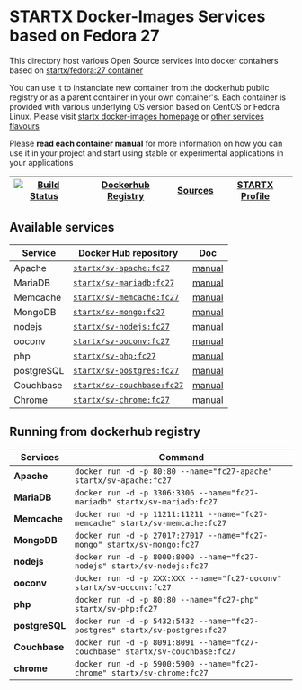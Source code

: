 # STARTX Docker-Images Services based on Fedora 27

This directory host various Open Source services into docker containers based on [startx/fedora:27 container](https://hub.docker.com/r/startx/fedora)

You can use it to instanciate new container from the dockerhub public registry 
or as a parent container in your own container's. 
Each container is provided with various underlying OS version based on CentOS or 
Fedora Linux. Please visit [startx docker-images homepage](https://github.com/startxfr/docker-images/)
or [other services flavours](https://github.com/startxfr/docker-images/Services#container-flavours)

Please **read each container manual** for more information on how you can use it in 
your project and start using stable or experimental applications in your applications

| [![Build Status](https://travis-ci.org/startxfr/docker-images.svg?branch=fc27)](https://travis-ci.org/startxfr/docker-images) | [Dockerhub Registry](https://hub.docker.com/r/startx) | [Sources](https://github.com/startxfr/docker-images/)             | [STARTX Profile](https://github.com/startxfr) | 
|-------------------------------------------------------------------------------------------------------------------|-------------------------------------------------------|-------------------------------------------------------------------|-----------------------------------------------|

## Available services

| Service       | Docker Hub repository                                                     | Doc
|---------------|---------------------------------------------------------------------------|-----------------------------
| Apache        | [`startx/sv-apache:fc27`](https://hub.docker.com/r/startx/sv-apache)      | [manual](apache/README.md)
| MariaDB       | [`startx/sv-mariadb:fc27`](https://hub.docker.com/r/startx/sv-mariadb)    | [manual](mariadb/README.md)
| Memcache      | [`startx/sv-memcache:fc27`](https://hub.docker.com/r/startx/sv-memcache)  | [manual](memcache/README.md) 
| MongoDB       | [`startx/sv-mongo:fc27`](https://hub.docker.com/r/startx/sv-mongo)        | [manual](mongo/README.md)
| nodejs        | [`startx/sv-nodejs:fc27`](https://hub.docker.com/r/startx/sv-nodejs)      | [manual](nodejs/README.md)
| ooconv        | [`startx/sv-ooconv:fc27`](https://hub.docker.com/r/startx/sv-ooconv)      | [manual](ooconv/README.md)
| php           | [`startx/sv-php:fc27`](https://hub.docker.com/r/startx/sv-php)            | [manual](php/README.md)
| postgreSQL    | [`startx/sv-postgres:fc27`](https://hub.docker.com/r/startx/sv-postgres)  | [manual](postgres/README.md)
| Couchbase     | [`startx/sv-couchbase:fc27`](https://hub.docker.com/r/startx/sv-couchbase)| [manual](couchbase/README.md)
| Chrome        | [`startx/sv-chrome:fc27`](https://hub.docker.com/r/startx/sv-chrome)      | [manual](chrome/README.md)


## Running from dockerhub registry

| Services            | Command                                                                        |
|---------------------|--------------------------------------------------------------------------------|
| **Apache**          | `docker run -d -p 80:80 --name="fc27-apache" startx/sv-apache:fc27`            | 
| **MariaDB**         | `docker run -d -p 3306:3306 --name="fc27-mariadb" startx/sv-mariadb:fc27`      | 
| **Memcache**        | `docker run -d -p 11211:11211 --name="fc27-memcache" startx/sv-memcache:fc27`  | 
| **MongoDB**         | `docker run -d -p 27017:27017 --name="fc27-mongo" startx/sv-mongo:fc27`        | 
| **nodejs**          | `docker run -d -p 8000:8000 --name="fc27-nodejs" startx/sv-nodejs:fc27`        | 
| **ooconv**          | `docker run -d -p XXX:XXX --name="fc27-ooconv" startx/sv-ooconv:fc27`          | 
| **php**             | `docker run -d -p 80:80 --name="fc27-php" startx/sv-php:fc27`                  | 
| **postgreSQL**      | `docker run -d -p 5432:5432 --name="fc27-postgres" startx/sv-postgres:fc27`    | 
| **Couchbase**       | `docker run -d -p 8091:8091 --name="fc27-couchbase" startx/sv-couchbase:fc27`  | 
| **chrome**          | `docker run -d -p 5900:5900 --name="fc27-chrome" startx/sv-chrome:fc27`        | 
